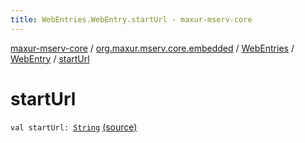 ```yaml
---
title: WebEntries.WebEntry.startUrl - maxur-mserv-core
---
```


[maxur-mserv-core](../../../index.html) / [org.maxur.mserv.core.embedded](../../index.html) / [WebEntries](../index.html) / [WebEntry](index.html) / [startUrl](.)

# startUrl

`val startUrl: `[`String`](https://kotlinlang.org/api/latest/jvm/stdlib/kotlin/-string/index.html) [(source)](https://github.com/myunusov/maxur-mserv/tree/master/maxur-mserv-core/src/main/kotlin/org/maxur/mserv/core/embedded/WebEntries.kt#L15)